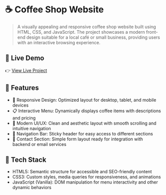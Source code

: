 # ☕ Coffee Shop Website
> A visually appealing and responsive coffee shop website built using HTML, CSS, and JavaScript. The project showcases a modern front-end design suitable for a local café or small business, providing users with an interactive browsing experience.


## 🚀 Live Demo
👉 [View Live Project](https://gokul-cafe.netlify.app/)


## 🌟 Features
- 📱 Responsive Design: Optimized layout for desktop, tablet, and mobile devices
- 📋 Interactive Menu: Dynamically displays coffee items with descriptions and pricing
- 🎨 Modern UI/UX: Clean and aesthetic layout with smooth scrolling and intuitive navigation
- 🧭 Navigation Bar: Sticky header for easy access to different sections
- 💬 Contact Section: Simple form layout ready for integration with backend or email services


## 🧰 Tech Stack
- HTML5: Semantic structure for accessible and SEO-friendly content
- CSS3: Custom styles, media queries for responsiveness, and animations
- JavaScript (Vanilla): DOM manipulation for menu interactivity and other dynamic behaviors

